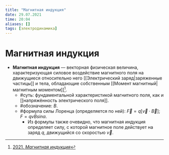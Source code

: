 ```yaml
---
title: "Магнитная индукция"
date: 29.07.2021
time: 20:04
aliases: []
tags: [электродинамика]
---
```


# Магнитная индукция

- **Магнитная индукция** — векторная физическая величина, характеризующая силовое воздействие магнитного поля на движущиеся относительно него [[Электрический заряд|заряженные частицы]] и тела, обладающие собственным [[Момент магнитный|магнитным моментом]][^1].
	- #суть: фундаментальной характеристикой магнитного поля, как и [[напряжённость электрического поля]].
	- #обозначение: $B$.
	- #формула силы Лоренца (определяется по ней): $\vec{F} = q \left[ \vec{v}  \cdot \vec{B} \right]$; $F = qvBsin\alpha$.
		- Из формулы также очевидно, что магнитная индукция определяет силу, с которой магнитное поле действует на заряд $q$, движущийся со скоростью $\vec{v}$.

[^1]: [2021. *Магнитная индукция*](zotero://select/items/1_F25GCUS8)